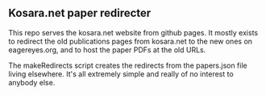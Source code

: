 ## Kosara.net paper redirecter

This repo serves the kosara.net website from github pages. It mostly exists to redirect the old publications pages from kosara.net to the new ones on eagereyes.org, and to host the paper PDFs at the old URLs.

The makeRedirects script creates the redirects from the papers.json file living elsewhere. It's all extremely simple and really of no interest to anybody else.
